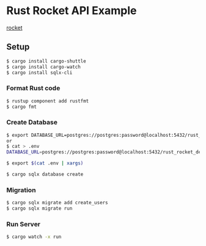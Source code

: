 # Rust Rocket API Example

[rocket](https://rocket.rs/)

## Setup

```bash
$ cargo install cargo-shuttle
$ cargo install cargo-watch
$ cargo install sqlx-cli
```

### Format Rust code

```bash
$ rustup component add rustfmt
$ cargo fmt
```

### Create Database

```bash
$ export DATABASE_URL=postgres://postgres:password@localhost:5432/rust_rocket_development
or
$ cat > .env
DATABASE_URL=postgres://postgres:password@localhost:5432/rust_rocket_development

$ export $(cat .env | xargs)

$ cargo sqlx database create
```

### Migration

```bash
$ cargo sqlx migrate add create_users
$ cargo sqlx migrate run
```

### Run Server

```bash
$ cargo watch -x run
```
